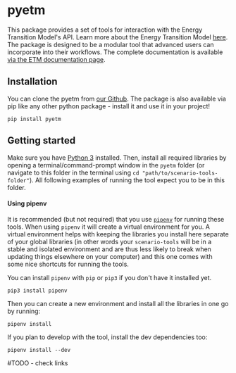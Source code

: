 # pyetm

This package provides a set of tools for interaction with the Energy Transition Model's API. Learn more
about the Energy Transition Model [here](https://energytransitionmodel.com/). The
package is designed to be a modular tool that advanced users can incorporate into their workflows. The
complete documentation is available [via the ETM documentation page](https://docs.energytransitionmodel.com/main/pyetm/introduction).

## Installation

You can clone the pyetm from [our Github](https://github.com/quintel/pyetm). The package is also
available via pip like any other python package - install it and use it in your project!
```
pip install pyetm
```

## Getting started
Make sure you have [Python 3](https://www.python.org/downloads/) installed. Then, install all required libraries by opening a terminal/command-prompt window in the `pyetm` folder (or navigate to this folder in the terminal using `cd "path/to/scenario-tools-folder"`). All following examples of running the tool expect you to be in this folder.

#### Using pipenv
It is recommended (but not required) that you use [`pipenv`](https://pipenv.pypa.io/en/latest/) for running these tools. When using `pipenv`
it will create a virtual environment for you. A virtual environment helps with keeping the libraries you install here separate of your global libraries (in
other words your `scenario-tools` will be in a stable and isolated environment and are thus less likely to break when updating things elsewhere on your computer)
and this one comes with some nice shortcuts for running the tools.

You can install `pipenv` with `pip` or `pip3` if you don't have it installed yet.
```
pip3 install pipenv
```

Then you can create a new environment and install all the libraries in one go by running:
```
pipenv install
```

If you plan to develop with the tool, install the dev dependencies too:
```
pipenv install --dev
```







#TODO - check links
